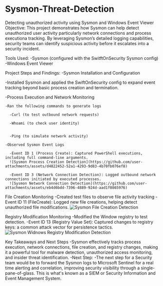 # Sysmon-Threat-Detection
Detecting unauthorized activity using Sysmon and Windows Event Viewer
Objective:
	This project demonstrates how Sysmon can help detect unauthorized user activity particularly network connections and process executiona tracking. By leveraging Sysmon’s detailed logging capabilities, security teams can identify suspicious activity before it escalates into a security incident.

Tools Used: 
  -Sysmon (configured with the SwitftOnSecurity Sysmon config)
  -Windows Event Viewer

Project Steps and Findings:
  -Sysmon Installation and Configuration
  
  -Installed Sysmon and applied the SwiftOnSecurity config to expand event tracking beyond basic process creation and termination.
  
  -Process Execution and Network Monitoring
  
    -Ran the following commands to generate logs
    
      -Curl (to test outbound network requests)
      
      -Whoami (to check user identity)

      
      -Ping (to simulate network activity)
      
    -Observed Sysmon Event Logs
    
      -Event ID 1 (Process Create): Captured PowerShell executions, including full command-line arguments.
      ![Sysmon Process Creation Detection](https://github.com/user-attachments/assets/d4822452-52a1-4293-9d83-4b70fb076ef8)
      
      -Event ID 3 (Network Connection Detection): Logged outbound network connections initiated by executed processes.
      ![Sysmon Network Connection Detection](https://github.com/user-attachments/assets/eb4d6bdd-7396-4889-924d-aad1f0865976)

File Creation Monitoring
  -Created test files to observe file activity tracking
    -Event ID 11 (FileCreate): Logged new file creations, helping detect unauthorized file modifications.
    ![Sysmon File Creation Detection](https://github.com/user-attachments/assets/6ce19a31-0eb7-48ad-875e-b9a1ae2e4370)

Registry Modification Monitoring
  -Modified the Window registry to test detection.
    -Event ID 13 (Registry Value Set): Captured changes to registry keys: a common attack vector for persistence tactics.
    ![Sysmon Widnows Registry Modification Detection](https://github.com/user-attachments/assets/09b02b6d-811d-4b73-938d-acc43993c3f9)

Key Takeaways and Next Steps
  -Sysmon effectively tracks process execution, network connections, file creation, and registry changes, making it a powerful tool for malware detection, unauthorized access monitoring, and insider threat identification.
  -Next Step:
    -The next step for a Security team would be to forward the Sysmon logs to Microsoft Sentinel for a real time alerting and correlation, improving security visibility through a single-pane-of-glass. This is what's known as a SIEM or Security Information and Event Management System.
